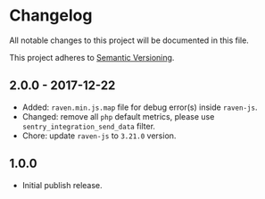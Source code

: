 # Changelog

All notable changes to this project will be documented in this file.

This project adheres to [Semantic Versioning](http://semver.org/spec/v2.0.0.html).

## 2.0.0 - 2017-12-22

* Added: `raven.min.js.map` file for debug error(s) inside `raven-js`.
* Changed: remove all `php` default metrics, please use `sentry_integration_send_data` filter.
* Chore: update `raven-js` to `3.21.0` version.

## 1.0.0

* Initial publish release.
